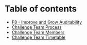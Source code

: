 # Table of contents

* [F8 - Improve and Grow Auditability](README.md)
* [Challenge Team Process](challenge-team-process.md)
* [Challenge Team Members](challenge-team-members.md)
* [Challenge Team Timetable](challenge-team-timetable.md)
